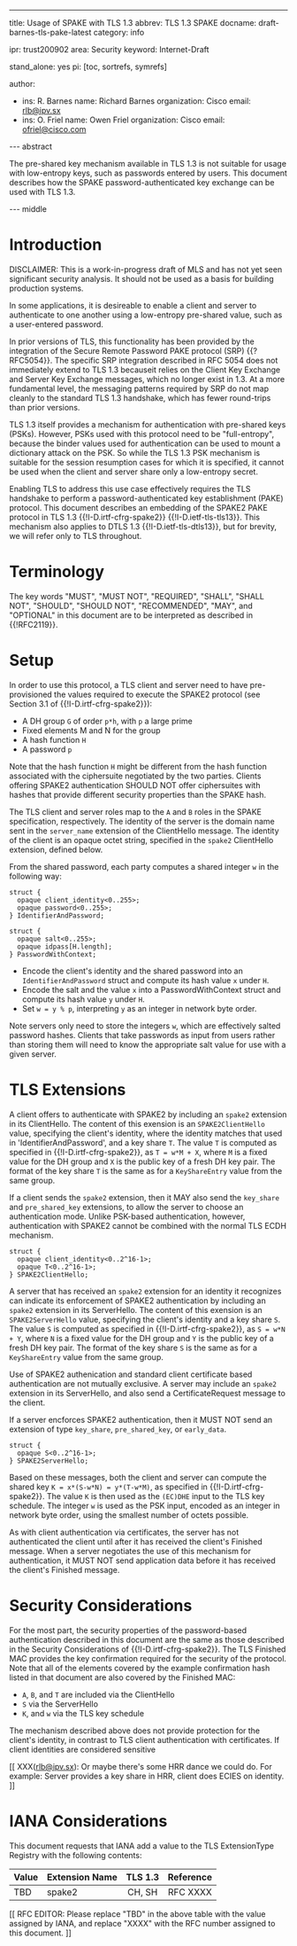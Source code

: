 ---
title: Usage of SPAKE with TLS 1.3
abbrev: TLS 1.3 SPAKE
docname: draft-barnes-tls-pake-latest
category: info

ipr: trust200902
area: Security
keyword: Internet-Draft

stand_alone: yes
pi: [toc, sortrefs, symrefs]

author:
 -  ins: R. Barnes
    name: Richard Barnes
    organization: Cisco
    email: rlb@ipv.sx
 -
    ins: O. Friel
    name: Owen Friel
    organization: Cisco
    email: ofriel@cisco.com


--- abstract

The pre-shared key mechanism available in TLS 1.3 is not suitable
for usage with low-entropy keys, such as passwords entered by users.
This document describes how the SPAKE password-authenticated key
exchange can be used with TLS 1.3.


--- middle


# Introduction

DISCLAIMER: This is a work-in-progress draft of MLS and has not yet
seen significant security analysis. It should not be used as a basis
for building production systems.

In some applications, it is desireable to enable a client and server
to authenticate to one another using a low-entropy pre-shared value,
such as a user-entered password.  

In prior versions of TLS, this functionality has been provided by
the integration of the Secure Remote Password PAKE protocol (SRP)
{{?RFC5054}}.  The specific SRP integration described in RFC 5054
does not immediately extend to TLS 1.3 becauseit relies on the
Client Key Exchange and Server Key Exchange messages, which no
longer exist in 1.3.  At a more fundamental level, the messaging
patterns required by SRP do not map cleanly to the standard TLS 1.3
handshake, which has fewer round-trips than prior versions.

TLS 1.3 itself provides a mechanism for authentication with
pre-shared keys (PSKs).  However, PSKs used with this protocol need
to be "full-entropy", because the binder values used for
authentication can be used to mount a dictionary attack on the PSK.
So while the TLS 1.3 PSK mechanism is suitable for the session
resumption cases for which it is specified, it cannot be used when
the client and server share only a low-entropy secret.

Enabling TLS to address this use case effectively requires the TLS
handshake to perform a password-authenticated key establishment
(PAKE) protocol.  This document describes an embedding of the SPAKE2
PAKE protocol in TLS 1.3 {{!I-D.irtf-cfrg-spake2}}
{{!I-D.ietf-tls-tls13}}.  This mechanism also applies to DTLS 1.3
{{!I-D.ietf-tls-dtls13}}, but for brevity, we will refer only to TLS
throughout. 

# Terminology

The key words "MUST", "MUST NOT", "REQUIRED", "SHALL", "SHALL NOT",
"SHOULD", "SHOULD NOT", "RECOMMENDED", "MAY", and "OPTIONAL" in this
document are to be interpreted as described in {{!RFC2119}}.

# Setup

In order to use this protocol, a TLS client and server need to have
pre-provisioned the values required to execute the SPAKE2 protocol
(see Section 3.1 of {{!I-D.irtf-cfrg-spake2}}):

* A DH group `G` of order `p*h`, with `p` a large prime
* Fixed elements M and N for the group
* A hash function `H`
* A password `p`

Note that the hash function `H` might be different from the hash
function associated with the ciphersuite negotiated by the two
parties.  Clients offering SPAKE2 authentication SHOULD NOT offer
ciphersuites with hashes that provide different security properties
than the SPAKE hash.

The TLS client and server roles map to the `A` and `B` roles in the
SPAKE specification, respectively.  The identity of the server is
the domain name sent in the `server_name` extension of the
ClientHello message.  The identity of the client is an opaque octet
string, specified in the `spake2` ClientHello extension, defined
below. 

From the shared password, each party computes a shared integer `w`
in the following way:

```
struct {
  opaque client_identity<0..255>;
  opaque password<0..255>;
} IdentifierAndPassword;

struct {
  opaque salt<0..255>;
  opaque idpass[H.length];
} PasswordWithContext;
```

* Encode the client's identity and the shared password into an
  `IdentifierAndPassword` struct and compute its hash value `x` under
  `H`.
* Encode the salt and the value `x` into a PasswordWithContext
  struct and compute its hash value `y` under `H`.
* Set `w = y % p`, interpreting `y` as an integer in network byte
  order.

Note servers only need to store the integers `w`, which are
effectively salted password hashes.  Clients that take passwords as
input from users rather than storing them will need to know the
appropriate salt value for use with a given server.

# TLS Extensions

A client offers to authenticate with SPAKE2 by including an `spake2`
extension in its ClientHello.  The content of this exension is an
`SPAKE2ClientHello` value, specifying the client's identity, where
the identity matches that used in 'IdentifierAndPassword', and a
key share `T`.  The value `T` is computed as specified in
{{!I-D.irtf-cfrg-spake2}}, as `T = w*M + X`, where `M` is a fixed
value for the DH group and `X` is the public key of a fresh DH key
pair.  The format of the key share `T` is the same as for a
`KeyShareEntry` value from the same group.

If a client sends the `spake2` extension, then it MAY also send the
`key_share` and `pre_shared_key` extensions, to allow the server to
choose an authentication mode.  Unlike PSK-based authentication,
however, authentication with SPAKE2 cannot be combined with the
normal TLS ECDH mechanism.

```
struct {
  opaque client_identity<0..2^16-1>;
  opaque T<0..2^16-1>;
} SPAKE2ClientHello;
```

A server that has received an `spake2` extension for an identity it
recognizes can indicate its enforcement of SPAKE2 authentication by
including an `spake2` extension in its ServerHello.  The content of
this exension is an `SPAKE2ServerHello` value, specifying the
client's identity and a key share `S`.  The value `S` is computed as
specified in {{!I-D.irtf-cfrg-spake2}}, as `S = w*N + Y`, where `N`
is a fixed value for the DH group and `Y` is the public key of a fresh
DH key pair.  The format of the key share `S` is the same as for a
`KeyShareEntry` value from the same group.


Use of SPAKE2 authenication and standard client certificate based
authentication are not mutually exclusive. A server may include an
`spake2` extension in its ServerHello, and also send a
CertificateRequest message to the client.

If a server encforces SPAKE2 authentication, then it MUST NOT send an
extension of type `key_share`, `pre_shared_key`, or `early_data`.

```
struct {
  opaque S<0..2^16-1>;
} SPAKE2ServerHello;
```

Based on these messages, both the client and server can compute the
shared key `K = x*(S-w*N) = y*(T-w*M)`, as specified in
{{!I-D.irtf-cfrg-spake2}}.  The value `K` is then used as the
`(EC)DHE` input to the TLS key schedule.  The integer `w` is used as
the PSK input, encoded as an integer in network byte order, using
the smallest number of octets possible.

As with client authentication via certificates, the server has not
authenticated the client until after it has received the client's
Finished message.  When a server negotiates the use of this
mechanism for authentication, it MUST NOT send application data
before it has received the client's Finished message. 

# Security Considerations

For the most part, the security properties of the password-based
authentication described in this document are the same as those
described in the Security Considerations of
{{!I-D.irtf-cfrg-spake2}}.  The TLS Finished MAC provides the key
confirmation required for the security of the protocol.  Note that
all of the elements covered by the example confirmation hash listed
in that document are also covered by the Finished MAC:

* `A`, `B`, and `T` are included via the ClientHello
* `S` via the ServerHello
* `K`, and `w` via the TLS key schedule

The mechanism described above does not provide protection for the
client's identity, in contrast to TLS client authentication with
certificates.  If client identities are considered sensitive

[[ XXX(rlb@ipv.sx): Or maybe there's some HRR dance we could do.
For example: Server provides a key share in HRR, client does ECIES
on identity. ]]


# IANA Considerations

This document requests that IANA add a value to the TLS
ExtensionType Registry with the following contents:

| Value | Extension Name | TLS 1.3 | Reference | 
|:------|:---------------|:-------:|:---------:|
| TBD   | spake2         | CH, SH  | RFC XXXX  |

[[ RFC EDITOR: Please replace "TBD" in the above table with the
value assigned by IANA, and replace "XXXX" with the RFC number
assigned to this document. ]]
